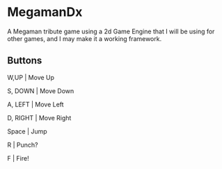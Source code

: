 MegamanDx
=========

A Megaman tribute game using a 2d Game Engine that I will be using for other games, and I may make it a working framework.

Buttons
-------
W,UP   |     Move Up

S, DOWN  |   Move Down

A, LEFT   |  Move Left

D, RIGHT   | Move Right

Space    |   Jump

R         |  Punch?

F          | Fire!
